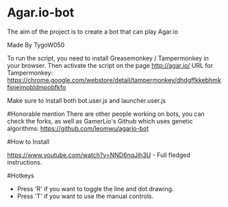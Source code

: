 # Agar.io-bot
The aim of the project is to create a bot that can play Agar.io

Made By TygoW050

To run the script, you need to install Greasemonkey / Tampermonkey in your browser. Then activate the script on the page http://agar.io/
URL for Tampermonkey: https://chrome.google.com/webstore/detail/tampermonkey/dhdgffkkebhmkfjojejmpbldmpobfkfo

Make sure to install both bot.user.js and launcher.user.js

#Honorable mention
There are other people working on bots, you can check the forks, as well as GamerLio's Github which uses genetic algorithms: https://github.com/leomwu/agario-bot

#How to Install


https://www.youtube.com/watch?v=NND6nqJih3U - Full fledged instructions.

#Hotkeys

* Press 'R' if you want to toggle the line and dot drawing.
* Press 'T' if you want to use the manual controls.
